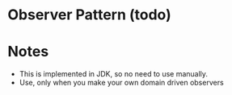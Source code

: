# Observer Pattern (todo)

# Notes
- This is implemented in JDK, so no need to use manually.
- Use, only when you make your own domain driven observers